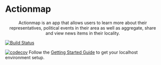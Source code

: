 # Actionmap

<div style="text-align: center;">

Actionmap is an app that allows users to learn more about their representatives,
political events in their area as well as aggregate, share and view news items in their locality.

</div>

[![Build Status](https://travis-ci.com/cs169/hw-agile-iterations-su21-08.svg?branch=master)](https://travis-ci.com/cs169/hw-agile-iterations-su21-08)

[![codecov](https://codecov.io/gh/cs169/hw-agile-iterations-su21-08/branch/master/graph/badge.svg?token=MQxciMPZBu)](https://codecov.io/gh/cs169/hw-agile-iterations-su21-08)
Follow the [Getting Started Guide](./docs/01-getting-started.md) to get your localhost environment setup.

